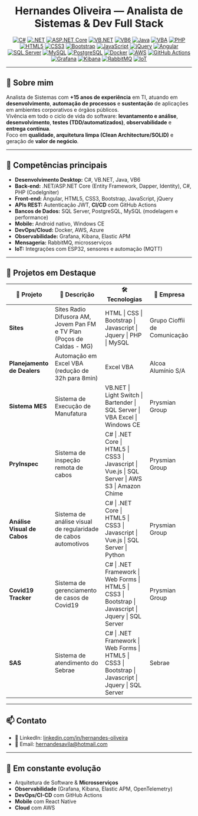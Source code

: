<h1 align="center">Hernandes Oliveira — Analista de Sistemas & Dev Full Stack</h1>

<div align="center">

[![C#](https://img.shields.io/badge/C%23-239120?style=for-the-badge&logo=c-sharp&logoColor=white)](#)
[![.NET](https://img.shields.io/badge/.NET-512BD4?style=for-the-badge&logo=dotnet&logoColor=white)](#)
[![ASP.NET Core](https://img.shields.io/badge/ASP.NET%20Core-512BD4?style=for-the-badge&logo=dotnet&logoColor=white)](#)
[![VB.NET](https://img.shields.io/badge/VB.NET-68217A?style=for-the-badge&logo=.net&logoColor=white)](#)
[![VB6](https://img.shields.io/badge/VB6-02569B?style=for-the-badge&logo=visualstudio&logoColor=white)](#)
[![Java](https://img.shields.io/badge/Java-007396?style=for-the-badge&logo=java&logoColor=white)](#)
[![VBA](https://img.shields.io/badge/VBA-217346?style=for-the-badge&logo=microsoftexcel&logoColor=white)](#)
[![PHP](https://img.shields.io/badge/PHP-777BB4?style=for-the-badge&logo=php&logoColor=white)](#)
[![HTML5](https://img.shields.io/badge/HTML5-E34F26?style=for-the-badge&logo=html5&logoColor=white)](#)
[![CSS3](https://img.shields.io/badge/CSS3-1572B6?style=for-the-badge&logo=css3&logoColor=white)](#)
[![Bootstrap](https://img.shields.io/badge/Bootstrap-7952B3?style=for-the-badge&logo=bootstrap&logoColor=white)](#)
[![JavaScript](https://img.shields.io/badge/JavaScript-F7DF1E?style=for-the-badge&logo=javascript&logoColor=black)](#)
[![jQuery](https://img.shields.io/badge/jQuery-0769AD?style=for-the-badge&logo=jquery&logoColor=white)](#)
[![Angular](https://img.shields.io/badge/Angular-DD0031?style=for-the-badge&logo=angular&logoColor=white)](#)
[![SQL Server](https://img.shields.io/badge/SQL%20Server-CC2927?style=for-the-badge&logo=microsoftsqlserver&logoColor=white)](#)
[![MySQL](https://img.shields.io/badge/MySQL-4479A1?style=for-the-badge&logo=mysql&logoColor=white)](#)
[![PostgreSQL](https://img.shields.io/badge/PostgreSQL-316192?style=for-the-badge&logo=postgresql&logoColor=white)](#)
[![Docker](https://img.shields.io/badge/Docker-2496ED?style=for-the-badge&logo=docker&logoColor=white)](#)
[![AWS](https://img.shields.io/badge/AWS-232F3E?style=for-the-badge&logo=amazonaws&logoColor=white)](#)
[![GitHub Actions](https://img.shields.io/badge/GitHub%20Actions-2088FF?style=for-the-badge&logo=githubactions&logoColor=white)](#)
[![Grafana](https://img.shields.io/badge/Grafana-F46800?style=for-the-badge&logo=grafana&logoColor=white)](#)
[![Kibana](https://img.shields.io/badge/Kibana-005571?style=for-the-badge&logo=kibana&logoColor=white)](#)
[![RabbitMQ](https://img.shields.io/badge/RabbitMQ-FF6600?style=for-the-badge&logo=rabbitmq&logoColor=white)](#)
[![IoT](https://img.shields.io/badge/IoT-000000?style=for-the-badge&logo=internetofthings&logoColor=white)](#)

</div>

---

## 👋 Sobre mim
Analista de Sistemas com **+15 anos de experiência** em TI, atuando em **desenvolvimento**, **automação de processos** e **sustentação** de aplicações em ambientes corporativos e órgãos públicos.  
Vivência em todo o ciclo de vida do software: **levantamento e análise**, **desenvolvimento**, **testes (TDD/automatizados)**, **observabilidade** e **entrega contínua**.  
Foco em **qualidade, arquitetura limpa (Clean Architecture/SOLID)** e geração de **valor de negócio**.

---

## 🧠 Competências principais
- **Desenvolvimento Desktop:** C#, VB.NET, Java, VB6  
- **Back-end:** .NET/ASP.NET Core (Entity Framework, Dapper, Identity), C#, PHP (CodeIgniter)
- **Front-end:** Angular, HTML5, CSS3, Bootstrap, JavaScript, jQuery 
- **APIs REST:** Autenticação JWT, **CI/CD** com GitHub Actions  
- **Bancos de Dados:** SQL Server, PostgreSQL, MySQL (modelagem e performance)   
- **Mobile:** Android nativo, Windows CE  
- **DevOps/Cloud:** Docker, AWS, Azure  
- **Observabilidade:** Grafana, Kibana, Elastic APM  
- **Mensageria:** RabbitMQ, microsserviços  
- **IoT:** Integrações com ESP32, sensores e automação (MQTT)

---

## 🚀 Projetos em Destaque
| 💼 Projeto | 📝 Descrição | 🛠️ Tecnologias | 🏢 Empresa |
|-----------|--------------|----------------|------------|
| **Sites** | Sites Radio Difusora AM, Jovem Pan FM e TV Plan (Poços de Caldas - MG) | HTML \| CSS \| Bootstrap \| Javascript \| Jquery \| PHP \| MySQL | Grupo Cioffii de Comunicação |
| **Planejamento de Dealers** | Automação em Excel VBA (redução de 32h para 8min) | Excel VBA | Alcoa Alumínio S/A |
| **Sistema MES** | Sistema de Execução de Manufatura | VB.NET \| Light Switch \| Bartender \| SQL Server \| VBA Excel \| Windows CE | Prysmian Group |
| **PryInspec** | Sistema de inspeção remota de cabos | C# \| .NET Core \| HTML5 \| CSS3 \| Javascript \| Vue.js \| SQL Server \| AWS S3 \| Amazon Chime | Prysmian Group |
| **Análise Visual de Cabos** | Sistema de análise visual de regularidade de cabos automotivos | C# \| .NET Core \| HTML5 \| CSS3 \| Javascript \| Vue.js \| SQL Server \| Python | Prysmian Group |
| **Covid19 Tracker** | Sistema de gerenciamento de casos de Covid19 | C# \| .NET Framework \| Web Forms \| HTML5 \| CSS3 \| Bootstrap \| Javascript \| Jquery \| SQL Server | Prysmian Group |
| **SAS** | Sistema de atendimento do Sebrae | C# \| .NET Framework \| Web Forms \| HTML5 \| CSS3 \| Bootstrap \| Javascript \| Jquery \| SQL Server | Sebrae |

---

## 📫 Contato
- 🔗 LinkedIn: [linkedin.com/in/hernandes-oliveira](https://www.linkedin.com/in/hernandes-oliveira)  
- 📧 Email: [hernandesavila@hotmail.com](mailto:hernandesavila@hotmail.com)  

---

## 🌱 Em constante evolução
- Arquitetura de Software & **Microsserviços**  
- **Observabilidade** (Grafana, Kibana, Elastic APM, OpenTelemetry)  
- **DevOps/CI-CD** com GitHub Actions
- **Mobile** com React Native
- **Cloud** com AWS
